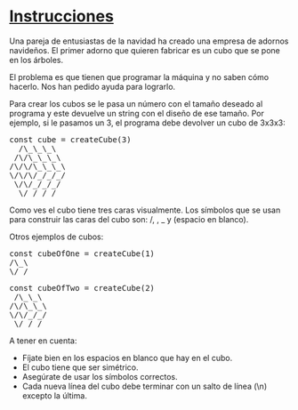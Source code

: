 # [Instrucciones](https://adventjs.dev/es/challenges/2022/6)

Una pareja de entusiastas de la navidad ha creado una empresa de adornos navideños. El primer adorno que quieren fabricar es un cubo que se pone en los árboles.

El problema es que tienen que programar la máquina y no saben cómo hacerlo. Nos han pedido ayuda para lograrlo.

Para crear los cubos se le pasa un número con el tamaño deseado al programa y este devuelve un string con el diseño de ese tamaño. 
Por ejemplo, si le pasamos un 3, el programa debe devolver un cubo de 3x3x3:

<pre>const cube = createCube(3)  
  /\_\_\_\  
 /\/\_\_\_\  
/\/\/\_\_\_\  
\/\/\/_/_/_/  
 \/\/_/_/_/  
  \/_/_/_/  </pre>
Como ves el cubo tiene tres caras visualmente. Los símbolos que se usan para construir las caras del cubo son: /, \, _ y (espacio en blanco).

Otros ejemplos de cubos:

<pre>const cubeOfOne = createCube(1)  
/\_\  
\/_/</pre>
<pre>const cubeOfTwo = createCube(2)  
 /\_\_\  
/\/\_\_\  
\/\/_/_/  
 \/_/_/</pre>

A tener en cuenta:

* Fíjate bien en los espacios en blanco que hay en el cubo.
* El cubo tiene que ser simétrico.
* Asegúrate de usar los símbolos correctos.
* Cada nueva línea del cubo debe terminar con un salto de línea (\n) excepto la última.
